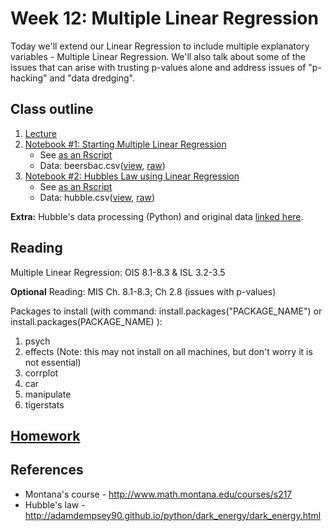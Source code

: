 # Week 12: Multiple Linear Regression

Today we'll extend our Linear Regression to include multiple explanatory variables - Multiple Linear Regression.  We'll also talk about some of the issues that can arise with trusting p-values alone and address issues of "p-hacking" and "data dredging".

## Class outline

 1. [Lecture](lecture12_s2020_toupload.pdf)
 1. [Notebook #1: Starting Multiple Linear Regression](prep_intro_mlr_part1.ipynb)
	* See [as an Rscript](Rscripts/prep_week12_intro_mlr.R)	
	* Data:  beersbac.csv([view](../week11/beersbac.csv), [raw](https://raw.githubusercontent.com/jnaiman/is542_spring2020/master/week11/beersbac.csv))
 1. [Notebook #2: Hubbles Law using Linear Regression](prep_hubblesExample_part2.ipynb)
	* See [as an Rscript](Rscripts/prep_usingANOVA_week09_part2.R)	
	* Data:  hubble.csv([view](hubble.csv), [raw](https://raw.githubusercontent.com/jnaiman/is542_spring2020/master/week11/hubble.csv))
	
**Extra:** Hubble's data processing (Python) and original data [linked here](fullHubbleData).

## Reading

Multiple Linear Regression: OIS 8.1-8.3 & ISL 3.2-3.5

**Optional** Reading: MIS Ch. 8.1-8.3; Ch 2.8 (issues with p-values)

Packages to install (with command: install.packages("PACKAGE_NAME") or install.packages(PACKAGE_NAME) ):
  1. psych
  2. effects (Note: this may not install on all machines, but don't worry it is not essential)
  3. corrplot
  4. car
  5. manipulate
  6. tigerstats

## [Homework](homework.md)

## References
 
 * Montana's course - http://www.math.montana.edu/courses/s217
 * Hubble's law - http://adamdempsey90.github.io/python/dark_energy/dark_energy.html
